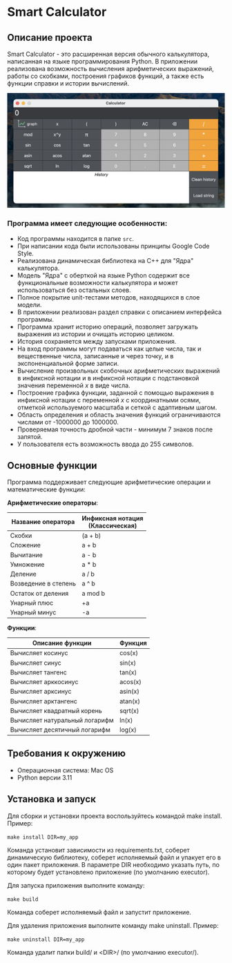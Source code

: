 # Smart Calculator

## Описание проекта
Smart Calculator - это расширенная версия обычного калькулятора, написанная на языке программирования Python. В приложении реализована возможность вычисления арифметических выражений, работы со скобками, построения графиков функций, а также есть функции справки и истории вычислений.

![](image_calc.png)


### Программа имеет следующие особенности:

- Код программы находится в папке `src`.
- При написании кода были использованы принципы Google Code Style.
- Реализована динамическая библиотека на C++ для "Ядра" калькулятора.
- Модель "Ядра" с оберткой на языке Python содержит все функциональные возможности калькулятора и может использоваться без остальных слоев.
- Полное покрытие unit-тестами методов, находящихся в слое модели.
- В приложении реализован раздел справки с описанием интерфейса программы.
- Программа хранит историю операций, позволяет загружать выражения из истории и очищать историю целиком.
- История сохраняется между запусками приложения.
- На вход программы могут подаваться как целые числа, так и вещественные числа, записанные и через точку, и в экспоненциальной форме записи.
- Вычисление произвольных скобочных арифметических выражений в инфиксной нотации и в инфиксной нотации с подстановкой значения переменной _x_ в виде числа.
- Построение графика функции, заданной с помощью выражения в инфиксной нотации с переменной _x_ с координатными осями, отметкой используемого масштаба и сеткой с адаптивным шагом.
- Область определения и область значения функций ограничиваются числами от -1000000 до 1000000.
- Проверяемая точность дробной части - минимум 7 знаков после запятой.
- У пользователя есть возможность ввода до 255 символов.

## Основные функции
Программа поддерживает следующие арифметические операции и математические функции:

**Арифметические операторы**:

| Название оператора | Инфиксная нотация <br /> (Классическая) |
| ------ | ------ |
| Скобки | (a + b) |
| Сложение | a + b |
| Вычитание | a - b |
| Умножение | a * b |
| Деление | a / b |
| Возведение в степень | a ^ b |
| Остаток от деления | a mod b |
| Унарный плюс | +a |
| Унарный минус | -a |

**Функции**:

| Описание функции | Функция |
| ---------------- | ------- |
| Вычисляет косинус | cos(x) |
| Вычисляет синус | sin(x) |
| Вычисляет тангенс | tan(x) |
| Вычисляет арккосинус | acos(x) |
| Вычисляет арксинус | asin(x) |
| Вычисляет арктангенс | atan(x) |
| Вычисляет квадратный корень | sqrt(x) |
| Вычисляет натуральный логарифм | ln(x) |
| Вычисляет десятичный логарифм | log(x) |


## Требования к окружению

- Операционная система: Mac OS
- Python версии 3.11


## Установка и запуск
Для сборки и установки проекта воспользуйтесь командой make install. Пример:

`make install DIR=my_app`

Команда установит зависимости из requirements.txt, соберет динамическую библиотеку, соберет исполняемый файл и упакует его в один пакет приложения. В параметре DIR необходимо указать путь, по которому будет установлено приложение (по умолчанию executor).

Для запуска приложения выполните команду:

`make build`

Команда соберет исполняемый файл и запустит приложение.

Для удаления приложения выполните команду make uninstall. Пример:

`make uninstall DIR=my_app`

Команда удалит папки build/ и \<DIR\>/ (по умолчанию executor/).
